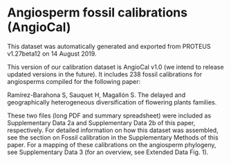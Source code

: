 # Angiosperm fossil calibrations (AngioCal)

This dataset was automatically generated and exported from PROTEUS v1.27beta12 on 14 August 2019.

This version of our calibration dataset is AngioCal v1.0 (we intend to release updated versions in the future). It includes 238 fossil calibrations for angiosperms compiled for the following paper:

Ramírez-Barahona S, Sauquet H, Magallón S. The delayed and geographically heterogeneous diversification of flowering plants families.

These two files (long PDF and summary spreadsheet) were included as Supplementary Data 2a and Supplementary Data 2b of this paper, respectively. For detailed information on how this dataset was assembled, see the section on Fossil calibration in the Supplementary Methods of this paper. For a mapping of these calibrations on the angiosperm phylogeny, see Supplementary Data 3 (for an overview, see Extended Data Fig. 1).
